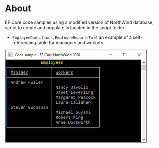 ﻿# About


EF Core code samples using a modified version of NorthWind database, script to create and populate is located in the script folder.

- `EmployeeOperations.EmployeeReportsTo` is an example of a self-referencing table for managers and workers.

![Screenshot](assets/screenshot.png)

